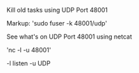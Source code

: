 Kill old tasks using UDP Port 48001

Markup: 'sudo fuser -k 48001/udp'

See what's on UDP Port 48001 using netcat

'nc -l -u 48001'

-l listen
-u UDP
